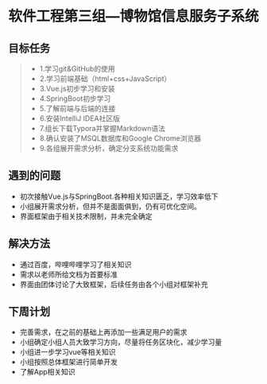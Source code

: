 # 软件工程第三组—博物馆信息服务子系统
## 目标任务

> - 1.学习git&GitHub的使用
> - 2.学习前端基础（html+css+JavaScript）
> - 3.Vue.js初步学习和安装
> - 4.SpringBoot初步学习
> - 5.了解前端与后端的连接
> - 6.安装IntelliJ IDEA社区版
> - 7.组长下载Typora并掌握Markdown语法
> - 8.确认安装了MSQL数据库和Google Chrome浏览器
> - 9.各组展开需求分析，确定分支系统功能需求
## 遇到的问题
- 初次接触Vue.js与SpringBoot.各种相关知识匮乏，学习效率低下
- 小组展开需求分析，但并不是面面俱到，仍有可优化空间。
- 界面框架由于相关技术限制，并未完全确定
## 解决方法
- 通过百度，哔哩哔哩学习了相关知识
- 需求以老师所给文档为首要标准
- 界面由团体讨论了大致框架，后续任务由各个小组对框架补充
## 下周计划
- 完善需求，在之前的基础上再添加一些满足用户的需求
- 小组确定小组人员大致学习方向，尽量将任务区块化，减少学习量
- 小组进一步学习vue等相关知识
- 小组按照总体框架进行简单开发
- 了解App相关知识
